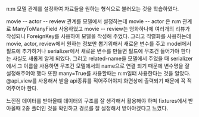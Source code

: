 n:m 모델 관계를 설정하여 자료들을 원하는 형식으로 불러오는 것을 학습하였다.

movie -- actor -- review 관계를 모델에서 설정하는데
movie -- actor 은 n:m 관계로 ManyToManyField 사용하였고
movie -- review는 영화하나에 여러개의 리뷰가 작성되니 ForeignKey를 사용하여 모델을 작성해 주었다.
그리고 직렬화를 사용하는데 movie, actor, review에서 원하는 정보만 뽑기위해서
새로운 변수를 주고 model에서 필드에 추가하거나 serializer에서 새로운 변수를 만들면 필드에 무조건
들어가야 한다는 사실도 새롭게 알게 되었다. 그리고 related-name을 모델에서 주었을 때 
serializer에서 그 이름을 사용하면 무조건 모델에서의 name으로 연결 되기 때문에 변수명을 잘 설정해주어야 했다
또한 many=True를 사용할때는 n:m일떄 사용한다는 것을 알았다.
@api_view를 사용해서 받을 api종류를 적어주어야지 화면상에 출력되기 때문에 꼭 적어주어야 한다.

느낀점
데이터를 받아올떄 데이터의 구조를 잘 생각해서 활용해야 하며
fixtures에서 받아올때 2중 폴더인 것을 확인하고 경로를 잘 설정해서 받아야겠다고 느꼈다.
